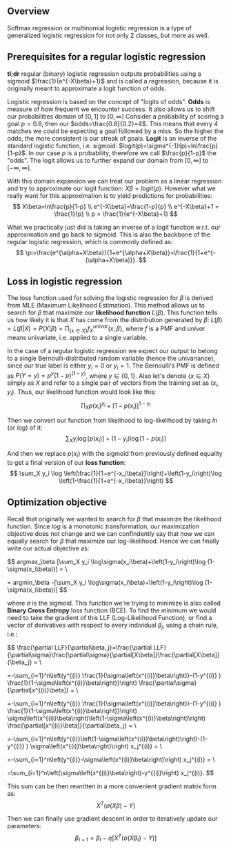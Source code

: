 ## Overview
Softmax regression or multinomial logistic regression is a type of generalized logistic regression for not only 2 classes, but more as well.

## Prerequisites for a regular logistic regression
**tl;dr** regular (binary) logistic regression outputs probabilities using a sigmoid $\frac{1}{e^{-X\beta}+1}$ and is called a regression, because it is originally meant to approximate a logit function of odds.

Logistic regression is based on the concept of "logits of odds". **Odds** is measure of how frequent we encounter success. It also allows us to shift our probabilities domain of $[0, 1]$ to $[0,\infty]$ Consider a probability of scoring a goal $p=0.8$, then our $odds=\frac{0.8}{0.2}=4$. This means that every $4$ matches we could be expecting a goal followed by a miss. So the higher the odds, the more consistent is our streak of goals. **Logit** is an inverse of the standard logistic function, i.e. sigmoid: $logit(p)=\sigma^{-1}(p)=ln\frac{p}{1-p}$. In our case $p$ is a probability, therefore we call $\frac{p}{1-p}$ the "odds". The logit allows us to further expand our domain from $[0,\infty]$ to $[-\infty,\infty]$.

With this domain expansion we can treat our problem as a linear regression and try to approximate our logit function: $X\beta=logit(p)$. However what we really want for this approximation is to yield predictions for probabilities:
$$
X\beta=ln\frac{p}{1-p} \\
e^{-X\beta}=\frac{1-p}{p} \\ 
e^{-X\beta}+1 = \frac{1}{p} \\
p = \frac{1}{e^{-X\beta}+1}
$$

What we practically just did is taking an inverse of a logit function w.r.t. our approximation and go back to sigmoid. This is also the backbone of the regular logistic regression, which is commonly defined as:
$$
\pi=\frac{e^{\alpha+X\beta}}{1+e^{\alpha+X\beta}}=\frac{1}{1+e^{-(\alpha+X\beta)}}.
$$

## Loss in logistic regression
The loss function used for solving the logistic regression for $\beta$ is derived from MLE (Maximum Likelihood Estimation). This method allows us to search for $\beta$ that maximize our **likelihood function** $L(\beta)$. This function tells us how likely it is that $X$ has come from the distribution generated by $\beta$: $L(\beta)=L(\beta|X)=P(X|\beta)=\prod_{\{x\in X\}}f^{univar}_X(x;\beta)$, where $f$ is a PMF and $univar$ means univariate, i.e. applied to a single variable.

In the case of a regular logistic regression we expect our output to belong to a single Bernoulli-distributed random variable (hence the univariance), since our true label is either $y_i=0$ or $y_i=1$. The Bernoulli's PMF is defined as $P(Y=y)=p^y(1-p)^{(1-y)}$, where $y\in\{0, 1\}$. Also let's denote $\{x\in X\}$ simply as $X$ and refer to a single pair of vectors from the training set as $(x_i, y_i)$. Thus, our likelihood function would look like this:
$$
\prod_X p\left(x_i\right)^{y_i} \times\left[1-p\left(x_i\right)\right]^{1-y_i}
$$

Then we convert our function from likelihood to log-likelihood by taking $ln$ (or $log$) of it:
$$
\sum_X y_i \log \left[p\left(x_i\right)\right]+\left(1-y_i\right) \log \left[1-p\left(x_i\right)\right]
$$

And then we replace $p(x_i)$ with the sigmoid from previously defined equality to get a final version of our **loss function**:
$$
\sum_X y_i \log \left(\frac{1}{1+e^{-x_i\beta}}\right)+\left(1-y_i\right)\log \left(1-\frac{1}{1+e^{-x_i\beta}}\right)
$$

## Optimization objective
Recall that originally we wanted to search for $\beta$ that maximize the likelihood function. Since $log$ is a monotonic transformation, our maximization objective does not change and we can confindently say that now we can equally search for $\beta$ that maximize our log-likelihood. Hence we can finally write our actual objective as:

$$
argmax_\beta [\sum_X y_i \log\sigma(x_i\beta)+\left(1-y_i\right)\log (1-\sigma(x_i\beta))] = \\

= argmin_\beta -[\sum_X y_i \log\sigma(x_i\beta)+\left(1-y_i\right)\log (1-\sigma(x_i\beta))]
$$

where $\sigma$ is the sigmoid. This function we're trying to minimize is also called **Binary Cross Entropy** loss function (BCE). To find the minimum we would need to take the gradient of this LLF (Log-Likelihood Function), or find a vector of derivatives with respect to every individual $\beta_j$, using a chain rule, i.e.:

$$
\frac{\partial LLF}{\partial\beta_j}=\frac{\partial LLF}{\partial\sigma}\frac{\partial\sigma}{\partial[X\beta]}\frac{\partial[X\beta]}{\beta_j} = \\

=-\sum_{i=1}^n\left(y^{(i)} \frac{1}{\sigma\left(x^{(i)}\beta\right)}-(1-y^{(i)} ) \frac{1}{1-\sigma\left(x^{(i)}\beta\right)}\right) \frac{\partial\sigma}{\partial[x^{(i)}\beta]} = \\

=-\sum_{i=1}^n\left(y^{(i)} \frac{1}{\sigma\left(x^{(i)}\beta\right)}-(1-y^{(i)} ) \frac{1}{1-\sigma\left(x^{(i)}\beta\right)}\right) \sigma\left(x^{(i)}\beta\right)\left(1-\sigma\left(x^{(i)}\beta\right)\right) \frac{\partial[x^{(i)}\beta]}{\partial\beta_j} = \\

=-\sum_{i=1}^n\left(y^{(i)}\left(1-\sigma\left(x^{(i)}\beta\right)\right)-(1-y^{(i)} ) \sigma\left(x^{(i)}\beta\right)\right) x_j^{(i)} = \\

=-\sum_{i=1}^n\left(y^{(i)}-\sigma\left(x^{(i)}\beta\right)\right) x_j^{(i)} = \\

=\sum_{i=1}^n\left(\sigma\left(x^{(i)}\beta\right)-y^{(i)}\right) x_j^{(i)}.
$$

This sum can be then rewritten in a more convenient gradient matrix form as:
$$
X^T(\sigma(X\beta)-Y)
$$

Then we can finally use gradient descent in order to iteratively update our parameters:
$$
\beta_{t+1}=\beta_t - \eta [X^T(\sigma(X\beta_t)-Y)]
$$
